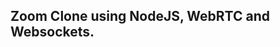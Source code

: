 
## Zoom Clone using NodeJS, WebRTC and Websockets.

[//]: # (- WebSocket)

[//]: # (    - web protocol)

[//]: # (    - wss &#40;secure web socket&#41;)

[//]: # (    - real-time)

[//]: # (    - handshake &#40;request - repsonse&#41;)

[//]: # (    - connection &#40;send message direct each other&#41;)

[//]: # ()
[//]: # (- SocketIO)

[//]: # (  - Socket.IO enables real-time, bidirectional and event-based communication.)



